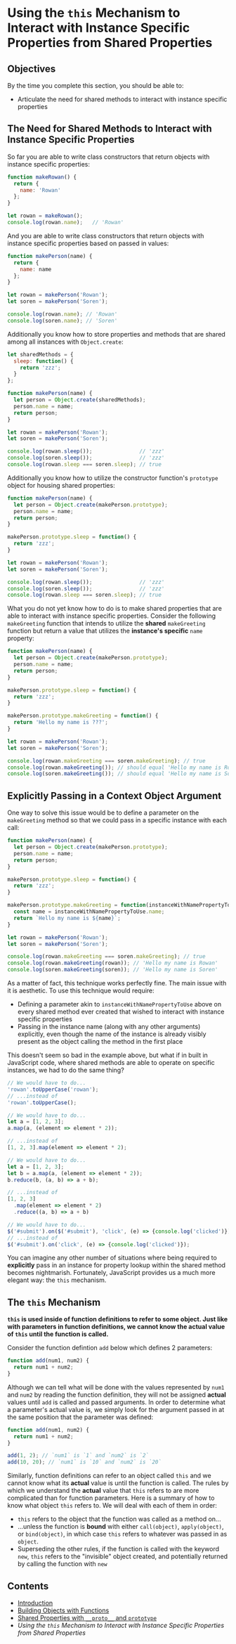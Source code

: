 # Using the `this` Mechanism to Interact with Instance Specific Properties from Shared Properties

## Objectives

By the time you complete this section, you should be able to:

- Articulate the need for shared methods to interact with instance specific properties

## The Need for Shared Methods to Interact with Instance Specific Properties

So far you are able to write class constructors that return objects with instance specific properties:

```javascript
function makeRowan() {
  return {
    name: 'Rowan'
  };
}

let rowan = makeRowan();
console.log(rowan.name);   // 'Rowan'
```

And you are able to write class constructors that return objects with instance specific properties based on passed in values:

```javascript
function makePerson(name) {
  return {
    name: name
  };
}

let rowan = makePerson('Rowan');
let soren = makePerson('Soren');

console.log(rowan.name); // 'Rowan'
console.log(soren.name); // 'Soren'
```

Additionally you know how to store properties and methods that are shared among all instances with `Object.create`:

```javascript
let sharedMethods = {
  sleep: function() {
    return 'zzz';
  }
};

function makePerson(name) {
  let person = Object.create(sharedMethods);
  person.name = name;
  return person;
}

let rowan = makePerson('Rowan');
let soren = makePerson('Soren');

console.log(rowan.sleep());               // 'zzz'
console.log(soren.sleep());               // 'zzz'
console.log(rowan.sleep === soren.sleep); // true
```

Additionally you know how to utilize the constructor function's `prototype` object for housing shared properties:

```javascript
function makePerson(name) {
  let person = Object.create(makePerson.prototype);
  person.name = name;
  return person;
}

makePerson.prototype.sleep = function() {
  return 'zzz';
}

let rowan = makePerson('Rowan');
let soren = makePerson('Soren');

console.log(rowan.sleep());               // 'zzz'
console.log(soren.sleep());               // 'zzz'
console.log(rowan.sleep === soren.sleep); // true
```

What you do not yet know how to do is to make shared properties that are able to interact with instance specific properties. Consider the following `makeGreeting` function that intends to utilize the **shared** `makeGreeting` function but return a value that utilizes the **instance's specific** `name` property:

```javascript
function makePerson(name) {
  let person = Object.create(makePerson.prototype);
  person.name = name;
  return person;
}

makePerson.prototype.sleep = function() {
  return 'zzz';
}

makePerson.prototype.makeGreeting = function() {
  return 'Hello my name is ???';
}

let rowan = makePerson('Rowan');
let soren = makePerson('Soren');

console.log(rowan.makeGreeting === soren.makeGreeting); // true
console.log(rowan.makeGreeting()); // should equal 'Hello my name is Rowan'
console.log(soren.makeGreeting()); // should equal 'Hello my name is Soren'
```

## Explicitly Passing in a Context Object Argument

One way to solve this issue would be to define a parameter on the `makeGreeting` method so that we could pass in a specific instance with each call:

```javascript
function makePerson(name) {
  let person = Object.create(makePerson.prototype);
  person.name = name;
  return person;
}

makePerson.prototype.sleep = function() {
  return 'zzz';
}

makePerson.prototype.makeGreeting = function(instanceWithNamePropertyToUse) {
  const name = instanceWithNamePropertyToUse.name;
  return `Hello my name is ${name}`;
}

let rowan = makePerson('Rowan');
let soren = makePerson('Soren');

console.log(rowan.makeGreeting === soren.makeGreeting); // true
console.log(rowan.makeGreeting(rowan)); // 'Hello my name is Rowan'
console.log(soren.makeGreeting(soren)); // 'Hello my name is Soren'
```

As a matter of fact, this technique works perfectly fine. The main issue with it is aesthetic. To use this technique would require:

- Defining a parameter akin to `instanceWithNamePropertyToUse` above on every shared method ever created that wished to interact with instance specific properties
- Passing in the instance name (along with any other arguments) explicitly, even though the name of the instance is already visibly present as the object calling the method in the first place

This doesn't seem so bad in the example above, but what if in built in JavaScript code, where shared methods are able to operate on specific instances, we had to do the same thing?

```javascript
// We would have to do...
'rowan'.toUpperCase('rowan');
// ...instead of
'rowan'.toUpperCase();
```

```javascript
// We would have to do...
let a = [1, 2, 3];
a.map(a, (element => element * 2));

// ...instead of
[1, 2, 3].map(element => element * 2);
```

```javascript
// We would have to do...
let a = [1, 2, 3];
let b = a.map(a, (element => element * 2));
b.reduce(b, (a, b) => a + b);

// ...instead of
[1, 2, 3]
  .map(element => element * 2)
  .reduce((a, b) => a + b)
```

```javascript
// We would have to do...
$('#submit').on($('#submit'), 'click', (e) => {console.log('clicked')});
// ...instead of
$('#submit').on('click', (e) => {console.log('clicked')});
```

You can imagine any other number of situations where being required to **explicitly** pass in an instance for property lookup within the shared method becomes nightmarish. Fortunately, JavaScript provides us a much more elegant way: the `this` mechanism.

## The `this` Mechanism

**`this` is used inside of function definitions to refer to some object. Just like with parameters in function definitions, we cannot know the actual value of `this` until the function is called.**

Consider the function defintion `add` below which defines 2 parameters:

```javascript
function add(num1, num2) {
  return num1 + num2;
}
```

Although we can tell what will be done with the values represented by `num1` and `num2` by reading the function definition, they will not be assigned **actual** values until `add` is called and passed arguments. In order to determine what a parameter's actual value is, we simply look for the argument passed in at the same position that the parameter was defined:

```javascript
function add(num1, num2) {
  return num1 + num2;
}

add(1, 2); // `num1` is `1` and `num2` is `2`
add(10, 20); // `num1` is `10` and `num2` is `20`
```

Similarly, function definitions can refer to an object called `this` and we cannot know what its **actual** value is until the function is called. The rules by which we understand the **actual** value that `this` refers to are more complicated than for function parameters. Here is a summary of how to know what object `this` refers to. We will deal with each of them in order:

- `this` refers to the object that the function was called as a method on...
- ...unless the function is **bound** with either `call(object)`, `apply(object)`, or `bind(object)`, in which case `this` refers to whatever was passed in as `object`.
- Superseding the other rules, if the function is called with the keyword `new`, `this` refers to the "invisible" object created, and potentially returned by calling the function with `new`

## Contents

- [Introduction](../README.md)
- [Building Objects with Functions](markdown/building_objects_with_functions.md)
- [Shared Properties with `__proto__` and `prototype`](markdown/shared_properties.md)
- *Using the `this` Mechanism to Interact with Instance Specific Properties from Shared Properties*
